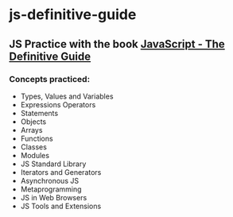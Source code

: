 # js-definitive-guide   
## JS Practice with the book [JavaScript - The Definitive Guide](https://www.oreilly.com/library/view/javascript-the-definitive/9781491952016/ "By David Flanagan")  

### Concepts practiced:  
* Types, Values and Variables  
* Expressions Operators  
* Statements   
* Objects  
* Arrays  
* Functions    
* Classes  
* Modules  
* JS Standard Library  
* Iterators and Generators  
* Asynchronous JS  
* Metaprogramming  
* JS in Web Browsers  
* JS Tools and Extensions
